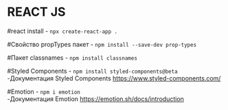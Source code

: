 # REACT JS
#react install - `npx create-react-app .`

#Свойство propTypes пакет - `npm install --save-dev prop-types`

#Пакет classnames - `npm install classnames`

#Styled Components - `npm install styled-components@beta`\
-Документация Styled Components https://www.styled-components.com/

#Emotion - `npm i emotion`\
-Документация Emotion https://emotion.sh/docs/introduction 